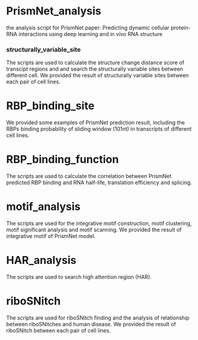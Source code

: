 # PrismNet_analysis
the analysis script for PrismNet paper:
Predicting dynamic cellular protein-RNA interactions using deep learning and in vivo RNA structure

### structurally_variable_site
The scripts are used to calculate the structure change distance score of transcipt regions and and search the structurally variable sites between different cell. We provided the result of structurally variable sites between each pair of cell lines.

# RBP_binding_site
We provided some examples of PrismNet prediction result, including the RBPs binding probability of sliding window (101nt) in transcripts of different cell lines.

# RBP_binding_function
The scripts are used to calculate the correlation between PrismNet predicted RBP binding and RNA half-life, translation efficiency and splicing.

# motif_analysis
The scripts are used for the integrative motif construction, motif clustering, motif significant analysis and motif scanning. We provided the result of integrative motif of PrismNet model.

# HAR_analysis
The scripts are used to search high attention region (HAR).

# riboSNitch
The scripts are used for riboSNitch finding and the analysis of relationship between riboSNitches and human disease. We provided the result of riboSNitch between each pair of cell lines.
